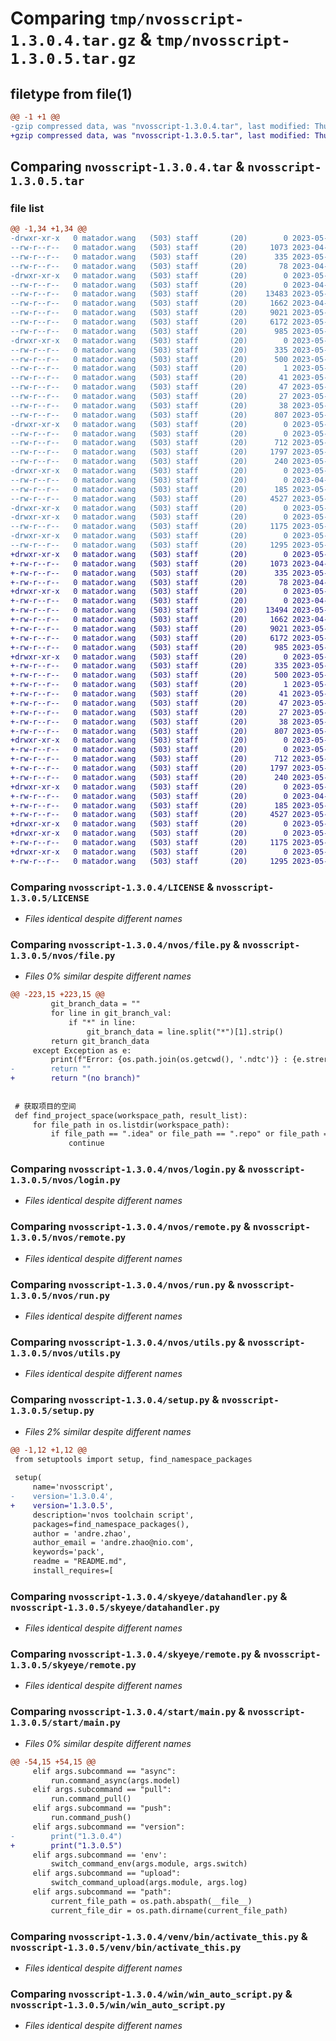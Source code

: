 # Comparing `tmp/nvosscript-1.3.0.4.tar.gz` & `tmp/nvosscript-1.3.0.5.tar.gz`

## filetype from file(1)

```diff
@@ -1 +1 @@
-gzip compressed data, was "nvosscript-1.3.0.4.tar", last modified: Thu May 18 08:55:39 2023, max compression
+gzip compressed data, was "nvosscript-1.3.0.5.tar", last modified: Thu May 18 09:23:56 2023, max compression
```

## Comparing `nvosscript-1.3.0.4.tar` & `nvosscript-1.3.0.5.tar`

### file list

```diff
@@ -1,34 +1,34 @@
-drwxr-xr-x   0 matador.wang   (503) staff       (20)        0 2023-05-18 08:55:39.629818 nvosscript-1.3.0.4/
--rw-r--r--   0 matador.wang   (503) staff       (20)     1073 2023-04-11 06:52:30.000000 nvosscript-1.3.0.4/LICENSE
--rw-r--r--   0 matador.wang   (503) staff       (20)      335 2023-05-18 08:55:39.629671 nvosscript-1.3.0.4/PKG-INFO
--rw-r--r--   0 matador.wang   (503) staff       (20)       78 2023-04-11 06:52:30.000000 nvosscript-1.3.0.4/README.md
-drwxr-xr-x   0 matador.wang   (503) staff       (20)        0 2023-05-18 08:55:39.626973 nvosscript-1.3.0.4/nvos/
--rw-r--r--   0 matador.wang   (503) staff       (20)        0 2023-04-11 06:52:30.000000 nvosscript-1.3.0.4/nvos/__init__.py
--rw-r--r--   0 matador.wang   (503) staff       (20)    13483 2023-05-18 08:55:16.000000 nvosscript-1.3.0.4/nvos/file.py
--rw-r--r--   0 matador.wang   (503) staff       (20)     1662 2023-04-11 07:50:33.000000 nvosscript-1.3.0.4/nvos/login.py
--rw-r--r--   0 matador.wang   (503) staff       (20)     9021 2023-05-12 07:47:19.000000 nvosscript-1.3.0.4/nvos/remote.py
--rw-r--r--   0 matador.wang   (503) staff       (20)     6172 2023-05-11 08:47:40.000000 nvosscript-1.3.0.4/nvos/run.py
--rw-r--r--   0 matador.wang   (503) staff       (20)      985 2023-05-04 01:42:28.000000 nvosscript-1.3.0.4/nvos/utils.py
-drwxr-xr-x   0 matador.wang   (503) staff       (20)        0 2023-05-18 08:55:39.627784 nvosscript-1.3.0.4/nvosscript.egg-info/
--rw-r--r--   0 matador.wang   (503) staff       (20)      335 2023-05-18 08:55:39.000000 nvosscript-1.3.0.4/nvosscript.egg-info/PKG-INFO
--rw-r--r--   0 matador.wang   (503) staff       (20)      500 2023-05-18 08:55:39.000000 nvosscript-1.3.0.4/nvosscript.egg-info/SOURCES.txt
--rw-r--r--   0 matador.wang   (503) staff       (20)        1 2023-05-18 08:55:39.000000 nvosscript-1.3.0.4/nvosscript.egg-info/dependency_links.txt
--rw-r--r--   0 matador.wang   (503) staff       (20)       41 2023-05-18 08:55:39.000000 nvosscript-1.3.0.4/nvosscript.egg-info/entry_points.txt
--rw-r--r--   0 matador.wang   (503) staff       (20)       47 2023-05-18 08:55:39.000000 nvosscript-1.3.0.4/nvosscript.egg-info/requires.txt
--rw-r--r--   0 matador.wang   (503) staff       (20)       27 2023-05-18 08:55:39.000000 nvosscript-1.3.0.4/nvosscript.egg-info/top_level.txt
--rw-r--r--   0 matador.wang   (503) staff       (20)       38 2023-05-18 08:55:39.629858 nvosscript-1.3.0.4/setup.cfg
--rw-r--r--   0 matador.wang   (503) staff       (20)      807 2023-05-18 08:55:38.000000 nvosscript-1.3.0.4/setup.py
-drwxr-xr-x   0 matador.wang   (503) staff       (20)        0 2023-05-18 08:55:39.628490 nvosscript-1.3.0.4/skyeye/
--rw-r--r--   0 matador.wang   (503) staff       (20)        0 2023-05-04 01:42:28.000000 nvosscript-1.3.0.4/skyeye/__init__.py
--rw-r--r--   0 matador.wang   (503) staff       (20)      712 2023-05-04 01:42:28.000000 nvosscript-1.3.0.4/skyeye/datahandler.py
--rw-r--r--   0 matador.wang   (503) staff       (20)     1797 2023-05-04 01:42:28.000000 nvosscript-1.3.0.4/skyeye/remote.py
--rw-r--r--   0 matador.wang   (503) staff       (20)      240 2023-05-04 01:42:28.000000 nvosscript-1.3.0.4/skyeye/skyeyecommand.py
-drwxr-xr-x   0 matador.wang   (503) staff       (20)        0 2023-05-18 08:55:39.628960 nvosscript-1.3.0.4/start/
--rw-r--r--   0 matador.wang   (503) staff       (20)        0 2023-04-11 07:50:33.000000 nvosscript-1.3.0.4/start/__init__.py
--rw-r--r--   0 matador.wang   (503) staff       (20)      185 2023-05-04 01:42:28.000000 nvosscript-1.3.0.4/start/commonUtil.py
--rw-r--r--   0 matador.wang   (503) staff       (20)     4527 2023-05-18 08:55:38.000000 nvosscript-1.3.0.4/start/main.py
-drwxr-xr-x   0 matador.wang   (503) staff       (20)        0 2023-05-18 08:55:39.624829 nvosscript-1.3.0.4/venv/
-drwxr-xr-x   0 matador.wang   (503) staff       (20)        0 2023-05-18 08:55:39.629112 nvosscript-1.3.0.4/venv/bin/
--rw-r--r--   0 matador.wang   (503) staff       (20)     1175 2023-05-09 08:53:30.000000 nvosscript-1.3.0.4/venv/bin/activate_this.py
-drwxr-xr-x   0 matador.wang   (503) staff       (20)        0 2023-05-18 08:55:39.629378 nvosscript-1.3.0.4/win/
--rw-r--r--   0 matador.wang   (503) staff       (20)     1295 2023-05-11 08:47:40.000000 nvosscript-1.3.0.4/win/win_auto_script.py
+drwxr-xr-x   0 matador.wang   (503) staff       (20)        0 2023-05-18 09:23:56.948537 nvosscript-1.3.0.5/
+-rw-r--r--   0 matador.wang   (503) staff       (20)     1073 2023-04-11 06:52:30.000000 nvosscript-1.3.0.5/LICENSE
+-rw-r--r--   0 matador.wang   (503) staff       (20)      335 2023-05-18 09:23:56.948383 nvosscript-1.3.0.5/PKG-INFO
+-rw-r--r--   0 matador.wang   (503) staff       (20)       78 2023-04-11 06:52:30.000000 nvosscript-1.3.0.5/README.md
+drwxr-xr-x   0 matador.wang   (503) staff       (20)        0 2023-05-18 09:23:56.945519 nvosscript-1.3.0.5/nvos/
+-rw-r--r--   0 matador.wang   (503) staff       (20)        0 2023-04-11 06:52:30.000000 nvosscript-1.3.0.5/nvos/__init__.py
+-rw-r--r--   0 matador.wang   (503) staff       (20)    13494 2023-05-18 09:22:50.000000 nvosscript-1.3.0.5/nvos/file.py
+-rw-r--r--   0 matador.wang   (503) staff       (20)     1662 2023-04-11 07:50:33.000000 nvosscript-1.3.0.5/nvos/login.py
+-rw-r--r--   0 matador.wang   (503) staff       (20)     9021 2023-05-12 07:47:19.000000 nvosscript-1.3.0.5/nvos/remote.py
+-rw-r--r--   0 matador.wang   (503) staff       (20)     6172 2023-05-11 08:47:40.000000 nvosscript-1.3.0.5/nvos/run.py
+-rw-r--r--   0 matador.wang   (503) staff       (20)      985 2023-05-04 01:42:28.000000 nvosscript-1.3.0.5/nvos/utils.py
+drwxr-xr-x   0 matador.wang   (503) staff       (20)        0 2023-05-18 09:23:56.946525 nvosscript-1.3.0.5/nvosscript.egg-info/
+-rw-r--r--   0 matador.wang   (503) staff       (20)      335 2023-05-18 09:23:56.000000 nvosscript-1.3.0.5/nvosscript.egg-info/PKG-INFO
+-rw-r--r--   0 matador.wang   (503) staff       (20)      500 2023-05-18 09:23:56.000000 nvosscript-1.3.0.5/nvosscript.egg-info/SOURCES.txt
+-rw-r--r--   0 matador.wang   (503) staff       (20)        1 2023-05-18 09:23:56.000000 nvosscript-1.3.0.5/nvosscript.egg-info/dependency_links.txt
+-rw-r--r--   0 matador.wang   (503) staff       (20)       41 2023-05-18 09:23:56.000000 nvosscript-1.3.0.5/nvosscript.egg-info/entry_points.txt
+-rw-r--r--   0 matador.wang   (503) staff       (20)       47 2023-05-18 09:23:56.000000 nvosscript-1.3.0.5/nvosscript.egg-info/requires.txt
+-rw-r--r--   0 matador.wang   (503) staff       (20)       27 2023-05-18 09:23:56.000000 nvosscript-1.3.0.5/nvosscript.egg-info/top_level.txt
+-rw-r--r--   0 matador.wang   (503) staff       (20)       38 2023-05-18 09:23:56.948581 nvosscript-1.3.0.5/setup.cfg
+-rw-r--r--   0 matador.wang   (503) staff       (20)      807 2023-05-18 09:23:55.000000 nvosscript-1.3.0.5/setup.py
+drwxr-xr-x   0 matador.wang   (503) staff       (20)        0 2023-05-18 09:23:56.947240 nvosscript-1.3.0.5/skyeye/
+-rw-r--r--   0 matador.wang   (503) staff       (20)        0 2023-05-04 01:42:28.000000 nvosscript-1.3.0.5/skyeye/__init__.py
+-rw-r--r--   0 matador.wang   (503) staff       (20)      712 2023-05-04 01:42:28.000000 nvosscript-1.3.0.5/skyeye/datahandler.py
+-rw-r--r--   0 matador.wang   (503) staff       (20)     1797 2023-05-04 01:42:28.000000 nvosscript-1.3.0.5/skyeye/remote.py
+-rw-r--r--   0 matador.wang   (503) staff       (20)      240 2023-05-04 01:42:28.000000 nvosscript-1.3.0.5/skyeye/skyeyecommand.py
+drwxr-xr-x   0 matador.wang   (503) staff       (20)        0 2023-05-18 09:23:56.947694 nvosscript-1.3.0.5/start/
+-rw-r--r--   0 matador.wang   (503) staff       (20)        0 2023-04-11 07:50:33.000000 nvosscript-1.3.0.5/start/__init__.py
+-rw-r--r--   0 matador.wang   (503) staff       (20)      185 2023-05-04 01:42:28.000000 nvosscript-1.3.0.5/start/commonUtil.py
+-rw-r--r--   0 matador.wang   (503) staff       (20)     4527 2023-05-18 09:23:55.000000 nvosscript-1.3.0.5/start/main.py
+drwxr-xr-x   0 matador.wang   (503) staff       (20)        0 2023-05-18 09:23:56.943123 nvosscript-1.3.0.5/venv/
+drwxr-xr-x   0 matador.wang   (503) staff       (20)        0 2023-05-18 09:23:56.947831 nvosscript-1.3.0.5/venv/bin/
+-rw-r--r--   0 matador.wang   (503) staff       (20)     1175 2023-05-09 08:53:30.000000 nvosscript-1.3.0.5/venv/bin/activate_this.py
+drwxr-xr-x   0 matador.wang   (503) staff       (20)        0 2023-05-18 09:23:56.948084 nvosscript-1.3.0.5/win/
+-rw-r--r--   0 matador.wang   (503) staff       (20)     1295 2023-05-11 08:47:40.000000 nvosscript-1.3.0.5/win/win_auto_script.py
```

### Comparing `nvosscript-1.3.0.4/LICENSE` & `nvosscript-1.3.0.5/LICENSE`

 * *Files identical despite different names*

### Comparing `nvosscript-1.3.0.4/nvos/file.py` & `nvosscript-1.3.0.5/nvos/file.py`

 * *Files 0% similar despite different names*

```diff
@@ -223,15 +223,15 @@
         git_branch_data = ""
         for line in git_branch_val:
             if "*" in line:
                 git_branch_data = line.split("*")[1].strip()
         return git_branch_data
     except Exception as e:
         print(f"Error: {os.path.join(os.getcwd(), '.ndtc')} : {e.strerror}")
-        return ""
+        return "(no branch)"
 
 
 # 获取项目的空间
 def find_project_space(workspace_path, result_list):
     for file_path in os.listdir(workspace_path):
         if file_path == ".idea" or file_path == ".repo" or file_path == ".ndtc" or file_path == ".DS_Store":
             continue
```

### Comparing `nvosscript-1.3.0.4/nvos/login.py` & `nvosscript-1.3.0.5/nvos/login.py`

 * *Files identical despite different names*

### Comparing `nvosscript-1.3.0.4/nvos/remote.py` & `nvosscript-1.3.0.5/nvos/remote.py`

 * *Files identical despite different names*

### Comparing `nvosscript-1.3.0.4/nvos/run.py` & `nvosscript-1.3.0.5/nvos/run.py`

 * *Files identical despite different names*

### Comparing `nvosscript-1.3.0.4/nvos/utils.py` & `nvosscript-1.3.0.5/nvos/utils.py`

 * *Files identical despite different names*

### Comparing `nvosscript-1.3.0.4/setup.py` & `nvosscript-1.3.0.5/setup.py`

 * *Files 2% similar despite different names*

```diff
@@ -1,12 +1,12 @@
 from setuptools import setup, find_namespace_packages
 
 setup(
     name='nvosscript',
-    version='1.3.0.4',
+    version='1.3.0.5',
     description='nvos toolchain script',
     packages=find_namespace_packages(),
     author = 'andre.zhao',
     author_email = 'andre.zhao@nio.com',
     keywords='pack',
     readme = "README.md",
     install_requires=[
```

### Comparing `nvosscript-1.3.0.4/skyeye/datahandler.py` & `nvosscript-1.3.0.5/skyeye/datahandler.py`

 * *Files identical despite different names*

### Comparing `nvosscript-1.3.0.4/skyeye/remote.py` & `nvosscript-1.3.0.5/skyeye/remote.py`

 * *Files identical despite different names*

### Comparing `nvosscript-1.3.0.4/start/main.py` & `nvosscript-1.3.0.5/start/main.py`

 * *Files 0% similar despite different names*

```diff
@@ -54,15 +54,15 @@
     elif args.subcommand == "async":
         run.command_async(args.model)
     elif args.subcommand == "pull":
         run.command_pull()
     elif args.subcommand == "push":
         run.command_push()
     elif args.subcommand == "version":
-        print("1.3.0.4")
+        print("1.3.0.5")
     elif args.subcommand == 'env':
         switch_command_env(args.module, args.switch)
     elif args.subcommand == "upload":
         switch_command_upload(args.module, args.log)
     elif args.subcommand == "path":
         current_file_path = os.path.abspath(__file__)
         current_file_dir = os.path.dirname(current_file_path)
```

### Comparing `nvosscript-1.3.0.4/venv/bin/activate_this.py` & `nvosscript-1.3.0.5/venv/bin/activate_this.py`

 * *Files identical despite different names*

### Comparing `nvosscript-1.3.0.4/win/win_auto_script.py` & `nvosscript-1.3.0.5/win/win_auto_script.py`

 * *Files identical despite different names*

